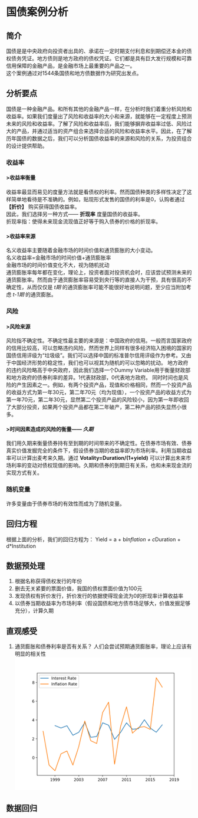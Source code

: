 # 国债案例分析
## 简介
国债是是中央政府向投资者出具的、承诺在一定时期支付利息和到期偿还本金的债权债务凭证。地方债则是地方政府的债权凭证。它们都是具有巨大发行规模和可靠信用保障的金融产品，是金融市场上最重要的产品之一。  
这个案例通过对1544条国债和地方债数据作为研究出发点。  

## 分析要点
国债是一种金融产品。和所有其他的金融产品一样，在分析时我们着重分析风险和收益率。如果我们度量出了风险和收益率的大小和来源，就能够在一定程度上预测未来的风险和收益率。了解了风险和收益率后，我们能够摒弃收益率过低、风险过大的产品，并通过适当的资产组合来选择合适的风险和收益率水平。因此，在了解历年国债的数据之后，我们可以分析国债收益率的来源和风险的关系，为投资组合的设计提供帮助。  

### 收益率
#### >收益率衡量
收益率最显而易见的度量方法就是看债权的利率。然而国债种类的多样性决定了这样简单地看待是不准确的。例如，贴现形式发售的国债的利率是0，认购者通过 __【折价】__ 购买获得国债收益率。  
因此，我们选择另一种方式—— __折现率__ 度量国债的收益率。  
折现率指：使得未来现金流现值正好等于购入债券的价格的折现率。  

#### >收益率来源
名义收益率主要随着金融市场的时间价值和通货膨胀的大小变动。  
名义收益率=金融市场的时间价值+通货膨胀率  
金融市场的时间价值变化不大，视为随机扰动  
通货膨胀率每年都在变化，理论上，投资者面对投资机会时，应该尝试预测未来的通货膨胀率。然而由于通货膨胀率容易受到央行等的直接人为干预，具有很高的不确定性，从而仅仅是 *t期* 的通货膨胀率可能不能很好地说明问题，至少应当附加考虑 *t-1期* 的通货膨胀。

### 风险
#### >风险来源
风险指不确定性。不确定性最主要的来源是：中国政府的信用。一般而言国家政府的信用比较高，可以忽略违约风险，然而世界上同样有很多经济陷入困境的国家的国债信用评级为“垃圾级”。我们可以选择中国的标准普尔信用评级作为参考。又由于中国经济形势的稳定性，我们也可以视其为随机的可以忽略的扰动。
地方政府的违约风险略高于中央政府，因此我们选择一个Dummy Variable用于衡量财政部和地方政府的债券利率的差异。1代表财政部，0代表地方政府。
同时时间也是风险的产生因素之一。例如，有两个投资产品，现值和价格相同，然而一个投资产品的收益方式为第一年30元，第二年70元（均为现值），一个投资产品的收益方式为第一年70元，第二年30元，显然第二个投资产品的风险较小，因为第一年即收回了大部分投资，如果两个投资产品都在第二年破产，第二种产品的损失显然小很多。

#### >时间因素造成的风险的衡量—— _久期_
我们用久期来衡量债券持有至到期的时间带来的不确定性。在债券市场有效、债券真实价值发掘完全的条件下，假设债券当期的收益率即为市场利率。利用当期收益率可以计算出麦考来久期。通过 __Votality=Duration/(1+yield)__ 可以计算出未来市场利率的变动对债权现值的影响。久期和债券的到期日有关系，也和未来现金流的实现方式有关。

### 随机变量
许多变量由于债券市场的有效性而成为了随机变量。

## 回归方程
根据上面的分析，我们的回归方程为：
Yield = a + b*Inflation + c*Duration + d*Institution

## 数据预处理
1. 根据名称获得债权发行的年份
2. 删去无关紧要的票面价值，我国的债权票面价值为100元
3. 发现债权有折价发行，折价发行的依据使得现金流为0的折现率计算收益率
4. 以债券当期收益率为市场利率（假设国债和地方债市场足够大，价值发掘足够充分），计算久期

## 直观感受
1. 通货膨胀和债券利率是否有关系？
人们会尝试预期通货膨胀率，理论上应该有明显的相关性
![Plotting Inflation](https://github.com/Cleophile/bondmarket/blob/master/images/plot_inflation.png)

## 数据回归


